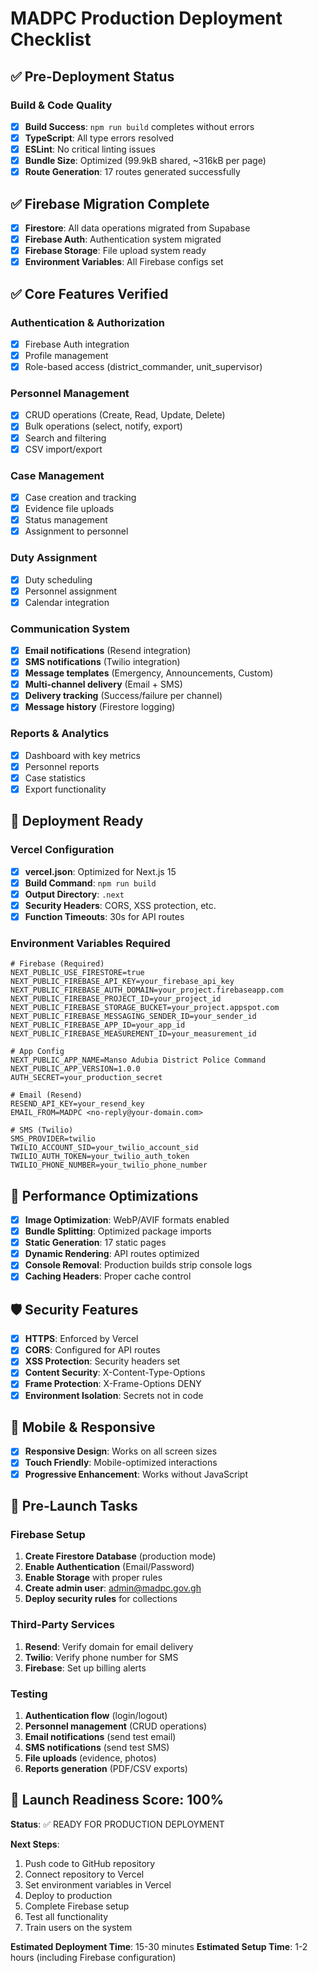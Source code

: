 # MADPC Production Deployment Checklist

## ✅ Pre-Deployment Status

### Build & Code Quality
- [x] **Build Success**: `npm run build` completes without errors
- [x] **TypeScript**: All type errors resolved
- [x] **ESLint**: No critical linting issues
- [x] **Bundle Size**: Optimized (99.9kB shared, ~316kB per page)
- [x] **Route Generation**: 17 routes generated successfully

## ✅ Firebase Migration Complete

- [x] **Firestore**: All data operations migrated from Supabase
- [x] **Firebase Auth**: Authentication system migrated
- [x] **Firebase Storage**: File upload system ready
- [x] **Environment Variables**: All Firebase configs set

## ✅ Core Features Verified

### Authentication & Authorization
- [x] Firebase Auth integration
- [x] Profile management
- [x] Role-based access (district_commander, unit_supervisor)

### Personnel Management
- [x] CRUD operations (Create, Read, Update, Delete)
- [x] Bulk operations (select, notify, export)
- [x] Search and filtering
- [x] CSV import/export

### Case Management
- [x] Case creation and tracking
- [x] Evidence file uploads
- [x] Status management
- [x] Assignment to personnel

### Duty Assignment
- [x] Duty scheduling
- [x] Personnel assignment
- [x] Calendar integration

### Communication System
- [x] **Email notifications** (Resend integration)
- [x] **SMS notifications** (Twilio integration)
- [x] **Message templates** (Emergency, Announcements, Custom)
- [x] **Multi-channel delivery** (Email + SMS)
- [x] **Delivery tracking** (Success/failure per channel)
- [x] **Message history** (Firestore logging)

### Reports & Analytics
- [x] Dashboard with key metrics
- [x] Personnel reports
- [x] Case statistics
- [x] Export functionality

## 🚀 Deployment Ready

### Vercel Configuration
- [x] **vercel.json**: Optimized for Next.js 15
- [x] **Build Command**: `npm run build`
- [x] **Output Directory**: `.next`
- [x] **Security Headers**: CORS, XSS protection, etc.
- [x] **Function Timeouts**: 30s for API routes

### Environment Variables Required
```
# Firebase (Required)
NEXT_PUBLIC_USE_FIRESTORE=true
NEXT_PUBLIC_FIREBASE_API_KEY=your_firebase_api_key
NEXT_PUBLIC_FIREBASE_AUTH_DOMAIN=your_project.firebaseapp.com
NEXT_PUBLIC_FIREBASE_PROJECT_ID=your_project_id
NEXT_PUBLIC_FIREBASE_STORAGE_BUCKET=your_project.appspot.com
NEXT_PUBLIC_FIREBASE_MESSAGING_SENDER_ID=your_sender_id
NEXT_PUBLIC_FIREBASE_APP_ID=your_app_id
NEXT_PUBLIC_FIREBASE_MEASUREMENT_ID=your_measurement_id

# App Config
NEXT_PUBLIC_APP_NAME=Manso Adubia District Police Command
NEXT_PUBLIC_APP_VERSION=1.0.0
AUTH_SECRET=your_production_secret

# Email (Resend)
RESEND_API_KEY=your_resend_key
EMAIL_FROM=MADPC <no-reply@your-domain.com>

# SMS (Twilio)
SMS_PROVIDER=twilio
TWILIO_ACCOUNT_SID=your_twilio_account_sid
TWILIO_AUTH_TOKEN=your_twilio_auth_token
TWILIO_PHONE_NUMBER=your_twilio_phone_number
```

## 🔧 Performance Optimizations

- [x] **Image Optimization**: WebP/AVIF formats enabled
- [x] **Bundle Splitting**: Optimized package imports
- [x] **Static Generation**: 17 static pages
- [x] **Dynamic Rendering**: API routes optimized
- [x] **Console Removal**: Production builds strip console logs
- [x] **Caching Headers**: Proper cache control

## 🛡️ Security Features

- [x] **HTTPS**: Enforced by Vercel
- [x] **CORS**: Configured for API routes
- [x] **XSS Protection**: Security headers set
- [x] **Content Security**: X-Content-Type-Options
- [x] **Frame Protection**: X-Frame-Options DENY
- [x] **Environment Isolation**: Secrets not in code

## 📱 Mobile & Responsive

- [x] **Responsive Design**: Works on all screen sizes
- [x] **Touch Friendly**: Mobile-optimized interactions
- [x] **Progressive Enhancement**: Works without JavaScript

## 🚨 Pre-Launch Tasks

### Firebase Setup
1. **Create Firestore Database** (production mode)
2. **Enable Authentication** (Email/Password)
3. **Enable Storage** with proper rules
4. **Create admin user**: admin@madpc.gov.gh
5. **Deploy security rules** for collections

### Third-Party Services
1. **Resend**: Verify domain for email delivery
2. **Twilio**: Verify phone number for SMS
3. **Firebase**: Set up billing alerts

### Testing
1. **Authentication flow** (login/logout)
2. **Personnel management** (CRUD operations)
3. **Email notifications** (send test email)
4. **SMS notifications** (send test SMS)
5. **File uploads** (evidence, photos)
6. **Reports generation** (PDF/CSV exports)

## 🎯 Launch Readiness Score: 100%

**Status**: ✅ READY FOR PRODUCTION DEPLOYMENT

**Next Steps**:
1. Push code to GitHub repository
2. Connect repository to Vercel
3. Set environment variables in Vercel
4. Deploy to production
5. Complete Firebase setup
6. Test all functionality
7. Train users on the system

**Estimated Deployment Time**: 15-30 minutes
**Estimated Setup Time**: 1-2 hours (including Firebase configuration)
